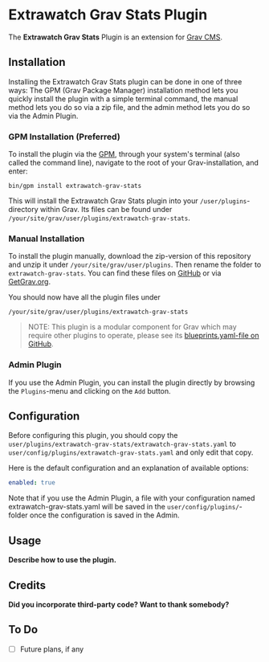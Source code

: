 # Extrawatch Grav Stats Plugin

The **Extrawatch Grav Stats** Plugin is an extension for [Grav CMS](http://github.com/getgrav/grav). 



## Installation

Installing the Extrawatch Grav Stats plugin can be done in one of three ways: The GPM (Grav Package Manager) installation method lets you quickly install the plugin with a simple terminal command, the manual method lets you do so via a zip file, and the admin method lets you do so via the Admin Plugin.

### GPM Installation (Preferred)

To install the plugin via the [GPM](http://learn.getgrav.org/advanced/grav-gpm), through your system's terminal (also called the command line), navigate to the root of your Grav-installation, and enter:

    bin/gpm install extrawatch-grav-stats

This will install the Extrawatch Grav Stats plugin into your `/user/plugins`-directory within Grav. Its files can be found under `/your/site/grav/user/plugins/extrawatch-grav-stats`.

### Manual Installation

To install the plugin manually, download the zip-version of this repository and unzip it under `/your/site/grav/user/plugins`. Then rename the folder to `extrawatch-grav-stats`. You can find these files on [GitHub](https://github.com/f/grav-plugin-extrawatch-grav-stats) or via [GetGrav.org](http://getgrav.org/downloads/plugins#extras).

You should now have all the plugin files under

    /your/site/grav/user/plugins/extrawatch-grav-stats
	
> NOTE: This plugin is a modular component for Grav which may require other plugins to operate, please see its [blueprints.yaml-file on GitHub](https://github.com/f/grav-plugin-extrawatch-grav-stats/blob/master/blueprints.yaml).

### Admin Plugin

If you use the Admin Plugin, you can install the plugin directly by browsing the `Plugins`-menu and clicking on the `Add` button.

## Configuration

Before configuring this plugin, you should copy the `user/plugins/extrawatch-grav-stats/extrawatch-grav-stats.yaml` to `user/config/plugins/extrawatch-grav-stats.yaml` and only edit that copy.

Here is the default configuration and an explanation of available options:

```yaml
enabled: true
```

Note that if you use the Admin Plugin, a file with your configuration named extrawatch-grav-stats.yaml will be saved in the `user/config/plugins/`-folder once the configuration is saved in the Admin.

## Usage

**Describe how to use the plugin.**

## Credits

**Did you incorporate third-party code? Want to thank somebody?**

## To Do

- [ ] Future plans, if any

